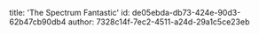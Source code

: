 title: 'The Spectrum Fantastic'
id: de05ebda-db73-424e-90d3-62b47cb90db4
author: 7328c14f-7ec2-4511-a24d-29a1c5ce23eb
